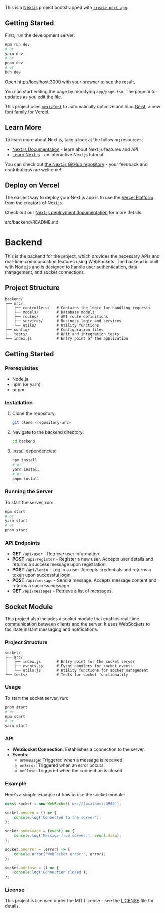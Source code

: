 This is a [Next.js](https://nextjs.org) project bootstrapped with [`create-next-app`](https://nextjs.org/docs/app/api-reference/cli/create-next-app).

## Getting Started

First, run the development server:

```bash
npm run dev
# or
yarn dev
# or
pnpm dev
# or
bun dev
```

Open [http://localhost:3000](http://localhost:3000) with your browser to see the result.

You can start editing the page by modifying `app/page.tsx`. The page auto-updates as you edit the file.

This project uses [`next/font`](https://nextjs.org/docs/app/building-your-application/optimizing/fonts) to automatically optimize and load [Geist](https://vercel.com/font), a new font family for Vercel.

## Learn More

To learn more about Next.js, take a look at the following resources:

- [Next.js Documentation](https://nextjs.org/docs) - learn about Next.js features and API.
- [Learn Next.js](https://nextjs.org/learn) - an interactive Next.js tutorial.

You can check out [the Next.js GitHub repository](https://github.com/vercel/next.js) - your feedback and contributions are welcome!

## Deploy on Vercel

The easiest way to deploy your Next.js app is to use the [Vercel Platform](https://vercel.com/new?utm_medium=default-template&filter=next.js&utm_source=create-next-app&utm_campaign=create-next-app-readme) from the creators of Next.js.

Check out our [Next.js deployment documentation](https://nextjs.org/docs/app/building-your-application/deploying) for more details.


src/backend/README.md
# Backend

This is the backend for the project, which provides the necessary APIs and real-time communication features using WebSockets. The backend is built with Node.js and is designed to handle user authentication, data management, and socket connections.

## Project Structure

```
backend/
├── src/
│   ├── controllers/   # Contains the logic for handling requests
│   ├── models/        # Database models
│   ├── routes/        # API route definitions
│   ├── services/      # Business logic and services
│   └── utils/         # Utility functions
├── config/            # Configuration files
├── tests/             # Unit and integration tests
└── index.js           # Entry point of the application
```

## Getting Started

### Prerequisites

- Node.js
- npm (or yarn)
- pnpm

### Installation

1. Clone the repository:
   ```bash
   git clone <repository-url>
   ```

2. Navigate to the backend directory:
   ```bash
   cd backend
   ```

3. Install dependencies:
   ```bash
   npm install
   # or
   yarn install
   # or
   pnpm install
   ```

### Running the Server

To start the server, run:
```bash
npm start
# or
yarn start
# or
pnpm start
```

### API Endpoints

- **GET** `/api/user` - Retrieve user information.
- **POST** `/api/register` - Register a new user. Accepts user details and returns a success message upon registration.
- **POST** `/api/login` - Log in a user. Accepts credentials and returns a token upon successful login.
- **POST** `/api/message` - Send a message. Accepts message content and returns a success message.
- **GET** `/api/messages` - Retrieve a list of messages.

## Socket Module

This project also includes a socket module that enables real-time communication between clients and the server. It uses WebSockets to facilitate instant messaging and notifications.

### Project Structure

```
socket/
├── src/
│   ├── index.js       # Entry point for the socket server
│   ├── events.js      # Event handlers for socket events
│   └── utils.js       # Utility functions for socket management
└── tests/             # Tests for socket functionality
```

### Usage

To start the socket server, run:
```bash
pnpm start
# or
npm start
# or
yarn start
```

### API

- **WebSocket Connection**: Establishes a connection to the server.
- **Events**:
  - `onMessage`: Triggered when a message is received.
  - `onError`: Triggered when an error occurs.
  - `onClose`: Triggered when the connection is closed.

### Example

Here’s a simple example of how to use the socket module:

````javascript
const socket = new WebSocket('ws://localhost:3000');

socket.onopen = () => {
    console.log('Connected to the server');
};

socket.onmessage = (event) => {
    console.log('Message from server:', event.data);
};

socket.onerror = (error) => {
    console.error('WebSocket error:', error);
};

socket.onclose = () => {
    console.log('Connection closed');
};
````

### License

This project is licensed under the MIT License - see the [LICENSE](LICENSE) file for details.